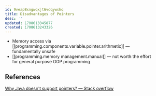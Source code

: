 ```yaml
---
id: 9veap8xngwqxjt6vdqywshq
title: Disadvantages of Pointers
desc: ''
updated: 1708613345877
created: 1708613243326
---
```



- Memory access via [[programming.components.variable.pointer.arithmetic]] — fundamentally unsafe
- [[programming.memory management.manual]] — not worth the effort for general purpose OOP programming

## References

[Why Java doesn't support pointers? — Stack overflow](https://stackoverflow.com/questions/9595636/why-java-doesnt-support-pointers)
